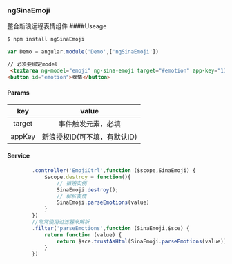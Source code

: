 ### ngSinaEmoji
整合新浪远程表情组件
####Useage

```js
$ npm install ngSinaEmoji
```
```js
var Demo = angular.module('Demo',['ngSinaEmoji'])
```
```html
// 必须要绑定model
 <textarea ng-model="emoji" ng-sina-emoji target="#emotion" app-key="1362404091" cols="50" rows="5"></textarea>
<button id="emotion">表情</button>
```
#### Params
| key  |           value           |
| :--: | :--------------------: |
|  target  |          事件触发元素，必填         |
|  appKey  |         新浪授权ID(可不填，有默认ID)          |
#### Service

```js
        .controller('EmojiCtrl',function ($scope,SinaEmoji) {
            $scope.destroy = function(){
                // 销毁实例
                SinaEmoji.destroy();
                // 解析表情
                SinaEmoji.parseEmotions(value)
            }
        })
        //常常使用过滤器来解析
        .filter('parseEmotions',function (SinaEmoji,$sce) {
            return function (value) {
                return $sce.trustAsHtml(SinaEmoji.parseEmotions(value));
            }
        })
```
